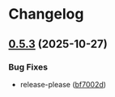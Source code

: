 # Changelog

## [0.5.3](https://github.com/oxc-project/oxc-walker/compare/v0.5.2...v0.5.3) (2025-10-27)


### Bug Fixes

* release-please ([bf7002d](https://github.com/oxc-project/oxc-walker/commit/bf7002dadbad537d851719d944cafd3eee011882))
